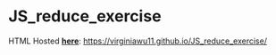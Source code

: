 # JS_reduce_exercise

HTML Hosted [**here**](https://virginiawu11.github.io/JS_reduce_exercise/): https://virginiawu11.github.io/JS_reduce_exercise/

